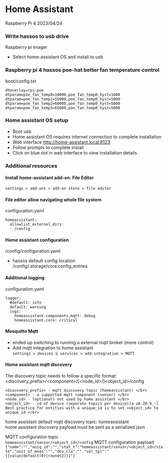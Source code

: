 # Home Assistant
Raspberry Pi 4
2023/04/24

### Write hassos to usb drive
Raspberry pi imager
  - Select home-assistant OS and install to usb

### Raspberry pi 4 hassos poe-hat better fan temperature control
boot/config.txt
```
dtoverlay=rpi-poe
dtparam=poe_fan_temp0=10000,poe_fan_temp0_hyst=1000
dtparam=poe_fan_temp1=55000,poe_fan_temp0_hyst=5000
dtparam=poe_fan_temp2=60000,poe_fan_temp0_hyst=5000
dtparam=poe_fan_temp3=65000,poe_fan_temp0_hyst=5000
```

### Home assistant OS setup
  - Boot usb
  - Home assistant OS requires internet connection to complete installation
  - Web interface http://home-assistant.local:8123
  - Follow prompts to complete install
  - Click on blue dot in web interface to view installation details
  
### Additional resources
#### Install home-assistant add-on: File Editor
```settings > add-ons > add-on store > file editor```
</br>
  
#### File editor allow navigating whole file system
configuration.yaml
```
homeassistant:
  allowlist_external_dirs:
  - /config 
```

#### Home assistant configuration
/config/configuration.yaml
  - hassos default config location </br>
  /config/.storage/core.config_entries

#### Additional logging
configuration.yaml
```
logger:
  #default: info
  default: warning  
  logs:  
    homeassistant.components.mqtt: debug
    homeassistant.core: critical
```

#### Mosquitto Mqtt
  - ended up switching to running a external mqtt broker (more control)
  - Add mqtt integration to home assistant </br>
  ```settings > devices & services > add-integration > MQTT```
  
#### Home assistant mqtt discovery
The discovery topic needs to follow a specific format: </br>
<discovery_prefix>/\<component>/[<node_id>/]<object_id>/config
```
<discovery_prefix> - mqtt discovery topic (homeassistant) </br>
<component> - a supported mqtt component (sensor) </br>
<node_id> - (optional) not used by home assistant </br>
<object_id> - id of device (seperate topics per device)[a-zA-Z0-9_-] Best practice for entities with a unique_id is to set <object_id> to unique_id </br>
```

home assistant default mqtt discovery topic: homeassistant </br>
home assistant discovery payload must be sent as a serialized json </br>

MQTT configuration topic </br>
```homeassistant/sensor/<object_id>/config```
MQTT configuration payload </br>
```{"name":"","uniq_id":"","stat_t":"homeassistant/sensor/<object_id>/state","unit_of_meas":"","dev_cla":"","val_tpl":"{{value|default(0)|round(2)}}"}```

